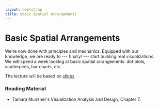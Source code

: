 ```yaml
---
layout: bootstrap
title: Basic Spatial Arrangements
---
```


# Basic Spatial Arrangements

We're now done with principles and mechanics. Equipped with our
knowledge, we are ready to --- finally! ---
start building real visualizations. We will spend a week looking at
basic spatial arrangements: dot plots, scatterplots, bar charts, etc.

The lecture will be based on
[slides](../slides/spatial-arrangements-spr18-csc444.pdf).

### Reading Material

* Tamara Munzner's Visualization Analysis and Design, Chapter 7.
